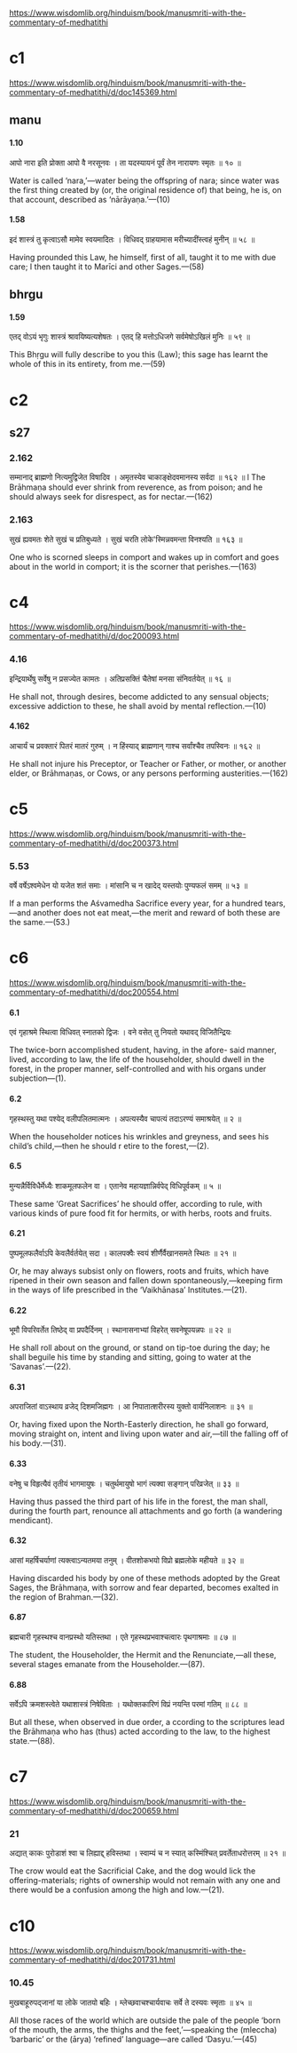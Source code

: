https://www.wisdomlib.org/hinduism/book/manusmriti-with-the-commentary-of-medhatithi

# c1
https://www.wisdomlib.org/hinduism/book/manusmriti-with-the-commentary-of-medhatithi/d/doc145369.html
## manu

#### 1.10

आपो नारा इति प्रोक्ता आपो वै नरसूनवः ।
ता यदस्यायनं पूर्वं तेन नारायणः स्मृतः ॥ १० ॥

Water is called ‘nara,’—water being the offspring of nara; since water was the first thing created by (or, the original residence of) that being, he is, on that account, described as ‘nārāyaṇa.’—(10)
#### 1.58
इदं शास्त्रं तु कृत्वाऽसौ मामेव स्वयमादितः ।
विधिवद् ग्राहयामास मरीच्यादींस्त्वहं मुनीन् ॥ ५८ ॥

Having prounded this Law, he himself, first of all, taught it to me with due care; I then taught it to Marīci and other Sages.—(58)
## bhrgu
#### 1.59
एतद् वोऽयं भृगुः शास्त्रं श्रावयिष्यत्यशेषतः ।
एतद् हि मत्तोऽधिजगे सर्वमेषोऽखिलं मुनिः ॥ ५९ ॥

This Bhṛgu will fully describe to you this (Law); this sage has learnt the whole of this in its entirety, from me.—(59)
# c2
## s27
### 2.162
सम्मानाद् ब्राह्मणो नित्यमुद्विजेत विषादिव ।
अमृतस्येव चाकाङ्क्षेदवमानस्य सर्वदा ॥ १६२ ॥
l
The Brāhmaṇa should ever shrink from reverence, as from poison; and he should always seek for disrespect, as for nectar.—(162)
### 2.163
सुखं ह्यवमतः शेते सुखं च प्रतिबुध्यते ।
सुखं चरति लोके'स्मिन्नवमन्ता विनश्यति ॥ १६३ ॥

One who is scorned sleeps in comport and wakes up in comfort and goes about in the world in comport; it is the scorner that perishes.—(163)
# c4
https://www.wisdomlib.org/hinduism/book/manusmriti-with-the-commentary-of-medhatithi/d/doc200093.html
### 4.16
इन्द्रियार्थेषु सर्वेषु न प्रसज्येत कामतः ।
अतिप्रसक्तिं चैतेषां मनसा संनिवर्तयेत् ॥ १६ ॥

He shall not, through desires, become addicted to any sensual objects; excessive addiction to these, he shall avoid by mental reflection.—(10)
#### 4.162
आचार्यं च प्रवक्तारं पितरं मातरं गुरुम् ।
न हिंस्याद् ब्राह्मणान् गाश्च सर्वांश्चैव तपस्विनः ॥ १६२ ॥

He shall not injure his Preceptor, or Teacher or Father, or mother, or another elder, or Brāhmaṇas, or Cows, or any persons performing austerities.—(162)
# c5
https://www.wisdomlib.org/hinduism/book/manusmriti-with-the-commentary-of-medhatithi/d/doc200373.html
### 5.53
वर्षे वर्षेऽश्वमेधेन यो यजेत शतं समाः ।
मांसानि च न खादेद् यस्तयोः पुण्यफलं समम् ॥ ५३ ॥

If a man performs the Aśvamedha Sacrifice every year, for a hundred tears,—and another does not eat meat,—the merit and reward of both these are the same.—(53.)
# c6
https://www.wisdomlib.org/hinduism/book/manusmriti-with-the-commentary-of-medhatithi/d/doc200554.html
#### 6.1
एवं गृहाश्रमे स्थित्वा विधिवत् स्नातको द्विजः ।
वने वसेत् तु नियतो यथावद् विजितैन्द्रियः 

The twice-born accomplished student, having, in the afore- said manner, lived, according to law, the life of the householder, should dwell in the forest, in the proper manner, self-controlled and with his organs under subjection—(1).
#### 6.2
गृहस्थस्तु यथा पश्येद् वलीपलितमात्मनः ।
अपत्यस्यैव चापत्यं तदाऽरण्यं समाश्रयेत् ॥ २ ॥

When the householder notices his wrinkles and greyness, and sees his child’s child,—then he should r etire to the forest,—(2).
#### 6.5
मुन्यन्नैर्विविधैर्मेध्यैः शाकमूलफलेन वा ।
एतानेव महायज्ञान्निर्वपेद् विधिपूर्वकम् ॥ ५ ॥

These same ‘Great Sacrifices’ he should offer, according to rule, with various kinds of pure food fit for hermits, or with herbs, roots and fruits.
#### 6.21
पुष्पमूलफलैर्वाऽपि केवलैर्वर्तयेत् सदा ।
कालपक्वैः स्वयं शीर्णैर्वैखानसमते स्थितः ॥ २१ ॥

Or, he may always subsist only on flowers, roots and fruits, which have ripened in their own season and fallen down spontaneously,—keeping firm in the ways of life prescribed in the ‘Vaikhānasa’ Institutes.—(21).
#### 6.22
भूमौ विपरिवर्तेत तिष्ठेद् वा प्रपदैर्दिनम् ।
स्थानासनाभ्यां विहरेत् सवनेषूपयन्नपः ॥ २२ ॥

He shall roll about on the ground, or stand on tip-toe during the day; he shall beguile his time by standing and sitting, going to water at the ‘Savanas’.—(22).
#### 6.31
अपराजितां वाऽस्थाय व्रजेद् दिशमजिह्मगः ।
आ निपातात्शरीरस्य युक्तो वार्यनिलाशनः ॥ ३१ ॥

Or, having fixed upon the North-Easterly direction, he shall go forward, moving straight on, intent and living upon water and air,—till the falling off of his body.—(31).
#### 6.33
वनेषु च विहृत्यैवं तृतीयं भागमायुषः ।
चतुर्थमायुषो भागं त्यक्वा सङ्गान् परिव्रजेत् ॥ ३३ ॥

Having thus passed the third part of his life in the forest, the man shall, during the fourth part, renounce all attachments and go forth (a wandering mendicant).
#### 6.32
आसां महर्षिचर्याणां त्यक्त्वाऽन्यतमया तनुम् ।
वीतशोकभयो विप्रो ब्रह्मलोके महीयते ॥ ३२ ॥

Having discarded his body by one of these methods adopted by the Great Sages, the Brāhmaṇa, with sorrow and fear departed, becomes exalted in the region of Brahman.—(32).
#### 6.87
ब्रह्मचारी गृहस्थश्च वानप्रस्थो यतिस्तथा ।
एते गृहस्थप्रभवाश्चत्वारः पृथगाश्रमाः ॥ ८७ ॥

The student, the Householder, the Hermit and the Renunciate,—all these, several stages emanate from the Householder.—(87). 
#### 6.88
सर्वेऽपि क्रमशस्त्वेते यथाशास्त्रं निषेविताः ।
यथोक्तकारिणं विप्रं नयन्ति परमां गतिम् ॥ ८८ ॥

But all these, when observed in due order, a ccording to the scriptures lead the Brāhmaṇa who has (thus) acted according to the law, to the highest state.—(88).
# c7
https://www.wisdomlib.org/hinduism/book/manusmriti-with-the-commentary-of-medhatithi/d/doc200659.html
### 21
 अद्यात् काकः पुरोडाशं श्वा च लिह्याद्द् हविस्तथा ।
स्वाम्यं च न स्यात् कस्मिंश्चित् प्रवर्तेताधरोत्तरम् ॥ २१ ॥

The crow would eat the Sacrificial Cake, and the dog would lick the offering-materials; rights of ownership would not remain with any one and there would be a confusion among the high and low.—(21).
# c10
https://www.wisdomlib.org/hinduism/book/manusmriti-with-the-commentary-of-medhatithi/d/doc201731.html
### 10.45
मुखबाहूरुपद्जानां या लोके जातयो बहिः ।
म्लेच्छवाचश्चार्यवाचः सर्वे ते दस्यवः स्मृताः ॥ ४५ ॥

All those races of the world which are outside the pale of the people ‘born of the mouth, the arms, the thighs and the feet,’—speaking the (mleccha) ‘barbaric’ or the (ārya) ‘refined’ language—are called ‘Dasyu.’—(45)
